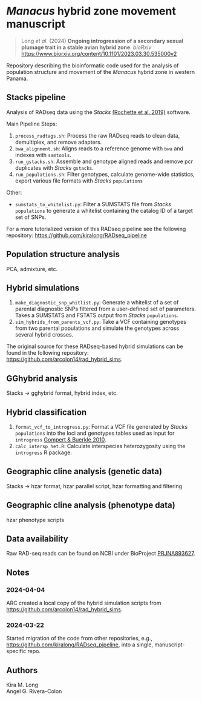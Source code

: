 # _Manacus_ hybrid zone movement manuscript

> Long _et al._ (2024) **Ongoing introgression of a secondary sexual plumage trait in a stable avian hybrid zone**. _bioRxiv_ <https://www.biorxiv.org/content/10.1101/2023.03.30.535000v2>

Repository describing the bioinformatic code used for the analysis of population structure and movement of the _Manacus_ hybrid zone in western Panama.

## Stacks pipeline

Analysis of RADseq data using the *Stacks* [(Rochette et al. 2019)](https://catchenlab.life.illinois.edu/stacks/) software.

Main Pipeline Steps:
1. `process_radtags.sh`: Process the raw RADseq reads to clean data, demultiplex, and remove adapters.
2. `bwa_alignment.sh`: Aligns reads to a reference genome with `bwa` and indexes with `samtools`.
3. `run_gstacks.sh`: Assemble and genotype aligned reads and remove pcr duplicates with *Stacks* `gstacks`.
4. `run_populations.sh`: Filter genotypes, calculate genome-wide statistics, export various file formats with *Stacks* `populations`

Other:
* `sumstats_to_whitelist.py`: Filter a SUMSTATS file from *Stacks* `populations` to generate a whitelist containing the catalog ID of a target set of SNPs.

For a more tutorialized version of this RADseq pipeline see the following repository: <https://github.com/kiralong/RADseq_pipeline>

## Population structure analysis

PCA, admixture, etc.

## Hybrid simulations

1. `make_diagnostic_snp_whitlist.py`: Generate a whitelist of a set of parental diagnostic SNPs filtered from a user-defined set of parameters. Takes a SUMSTATS and FSTATS output from *Stacks* `populations`.
2. `sim_hybrids_from_parents_vcf.py`: Take a VCF containing genotypes from two parental populations and simulate the genotypes across several hybrid crosses.

The original source for these RADseq-based hybrid simulations can be found in the following repository: <https://github.com/arcolon14/rad_hybrid_sims>.

## GGhybrid analysis

Stacks -> gghybrid format, hybrid index, etc.

## Hybrid classification

1. `format_vcf_to_introgress.py`: Format a VCF file generated by *Stacks* `populations` into the loci and genotypes tables used as input for  `introgress` [Gompert & Buerkle 2010](https://doi.org/10.1111/j.1755-0998.2009.02733.x).
2. `calc_intersp_het.R`: Calculate interspecies heterozygosity using the `introgress` R package.

## Geographic cline analysis (genetic data)

Stacks -> hzar format, hzar parallel script, hzar formatting and filtering

## Geographic cline analysis (phenotype data)

hzar phenotype scripts

## Data availability

Raw RAD-seq reads can be found on NCBI under BioProject [PRJNA893627](https://www.ncbi.nlm.nih.gov/bioproject/PRJNA893627).

## Notes

### 2024-04-04

ARC created a local copy of the hybrid simulation scripts from <https://github.com/arcolon14/rad_hybrid_sims>.

### 2024-03-22

Started migration of the code from other repositories, e.g., <https://github.com/kiralong/RADseq_pipeline>, into a single, manuscript-specific repo.

## Authors

Kira M. Long  
Angel G. Rivera-Colon

